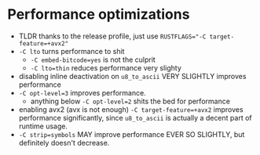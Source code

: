 # Performance optimizations
* TLDR thanks to the release profile, just use `RUSTFLAGS="-C target-feature=+avx2"`
* `-C lto` turns performance to shit
    * `-C embed-bitcode=yes` is not the culprit
    * `-C lto=thin` reduces performance very slighty
* disabling inline deactivation on `u8_to_ascii` VERY SLIGHTLY improves performance
* `-C opt-level=3` improves performance.
    * anything below `-C opt-level=2` shits the bed for performance
* enabling avx2 (avx is not enough) `-C target-feature=+avx2` improves performance significantly, since `u8_to_ascii` is actually a decent part of runtime usage.
* `-C strip=symbols` MAY improve performance EVER SO SLIGHTLY, but definitely doesn't decrease.